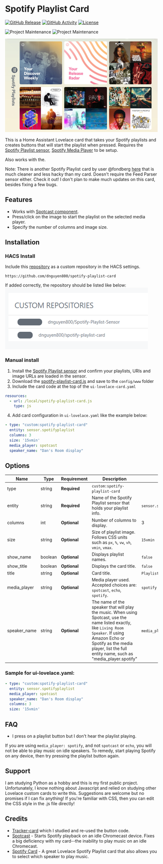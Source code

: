 # Spotify Playlist Card

[![GitHub Release][releases-shield]][releases]
[![GitHub Activity][commits-shield]][commits]
[![License][license-shield]](LICENSE.md)

![Project Maintenance][maintenance-shield]
![Project Maintenance][maintainer-shield]

![header][header-image]

This is a Home Assistant Lovelace card that takes your Spotify playlists and creates buttons that will start the playlist when pressed. Requires the [Spotify Playlist sensor][spotify-playlist-sensor], [Spotify Media Player][spotify-component] to be setup.

Also works with the.

Note: There is another Spotify Playlist card by user @fondberg [here](https://github.com/fondberg/spotify-card) that is much cleaner and less hacky than my card. Doesn't require the Feed Parser sensor either. Check it out! I don't plan to make much updates on this card, besides fixing a few bugs. 


## Features
  - Works with [Spotcast component][spotcast].
  - Press/click on the image to start the playlist on the selected media player.
  - Specify the number of columns and image size.

## Installation

### HACS Install
 Include this [repository][spotify-playlist-card] as a custom repository in the HACS settings.
 
```
https://github.com/dnguyen800/spotify-playlist-card
```
 
 If added correctly, the repository should be listed like below:
 ![hacs][hacs-image]
 

### Manual install

1. Install the [Spotify Playlist sensor][spotify-playlist-sensor] and confirm your playlists,  URIs and image URLs are loaded in the sensor.
1. Download the [spotify-playlist-card.js][js-file] and save to the `config/www` folder
3. Include the card code at the top of the `ui-lovelace-card.yaml`
```yaml
resources:
  - url: /local/spotify-playlist-card.js
    type: js
```
4. Add card configuration in `ui-lovelace.yaml` like the example below:

```yaml
- type: "custom:spotify-playlist-card"
  entity: sensor.spotifyplaylist
  columns: 3
  size: '15vmin'    
  media_player: spotcast
  speaker_name: "Dan's Room display"
```


## Options

| Name | Type | Requirement | Description | Default
| ---- | ---- | ------- | ----------- | -------
| type | string | **Required** | `custom:spotify-playlist-card`
| entity | string | **Required** | Name of the Spotify Playlist sensor that holds your playlist info.  | `sensor.spotifyplaylist`
| columns | int | **Optional** | Number of columns to display. | 3
| size | string | **Optional** | Size of playlist image. Follows CSS units such as `px`, `%`, `vw`, `vh`, `vmin`, `vmax`.   | `15vmin`
| show_name | boolean | **Optional** | Displays playlist names.  | `false`
| show_title | boolean | **Optional** | Displays the card title.  | `false`
| title | string | **Optional** | Card title. | `Playlists`
| media_player | string | **Optional** | Media player used. Accepted choices are: `spotcast`, `echo`, `spotify`. | `spotify`
| speaker_name | string | **Optional** | The name of the speaker that will play the music. When using Spotcast, use the name listed exactly, like `Living Room Speaker`. If using Amazon Echo or Spotify as the media player, list the full entity name, such as "media_player.spotify" | `media_player.spotify`


### Sample for ui-lovelace.yaml:

```yaml
- type: "custom:spotify-playlist-card"
  entity: sensor.spotifyplaylist  
  media_player: spotcast
  speaker_name: "Dan's Room display"
  columns: 3
  size: '15vmin'  
```
[hacs-image]: images/hacs.png
[js-file]: https://raw.githubusercontent.com/dnguyen800/spotify-playlist-card/master/dist/spotify-playlist-card.js
[header-image]: images/header.png
[spotcast]: https://github.com/fondberg/spotcast
[spotify-component]: https://www.home-assistant.io/components/media_player.spotify/
[spotify-playlist-card]: https://github.com/dnguyen800/spotify-playlist-card
[spotify-playlist-sensor]: https://github.com/dnguyen800/spotify-playlist-sensor
[Troubleshooting]: https://github.com/thomasloven/hass-config/wiki/Lovelace-Plugins
[commits-shield]: https://img.shields.io/github/commit-activity/y/dnguyen800/spotify-playlist-card?style=for-the-badge
[commits]: https://github.com/dnguyen800/spotify-playlist-card.svg/commits/master
[license-shield]: https://img.shields.io/github/license/dnguyen800/spotify-playlist-card.svg?style=for-the-badge
[maintenance-shield]: https://img.shields.io/maintenance/yes/2019.svg?style=for-the-badge
[maintainer-shield]: https://img.shields.io/badge/maintainer-Dan%20Nguyen%20%40dnguyen800-blue.svg?style=for-the-badge
[releases-shield]: https://img.shields.io/github/release/dnguyen800/Spotify-Playlist-Sensor.svg?style=for-the-badge
[releases-shield]: https://img.shields.io/github/release/dnguyen800/spotify-playlist-card.svg?style=for-the-badge
[releases]: https://github.com/dnguyen800/spotify-playlist-card/releases



## FAQ
- I press on a playlist button but I don't hear the playlist playing.

 If you are using `media_player: spotify`, and not `spotcast` or `echo`, you will not be able to play music on idle speakers. To remedy, start playing Spotify on any device, then try pressing the playlist button again.

## Support
I am studying Python as a hobby and this is my first public project. Unfortunately, I know nothing about Javascript and relied on studying other Lovelace custom cards to write this. Suggestions are welcome but no promises if I can fix anything! If you're familiar with CSS, then you can edit the CSS style in the .js file directly!

## Credits
  - [Tracker-card](https://github.com/custom-cards/tracker-card) which I studied and re-used the button code.
  - [Spotcast](https://github.com/fondberg/spotcast) - Starts Spotify playback on an idle Chromecast device. Fixes a big deficiency with my card--the inability to play music on an idle Chromecast.
  - [Spotify Card](https://github.com/custom-cards/spotify-card) - A great Lovelace Spotify Playlist card that also allows you to select which speaker to play music.

